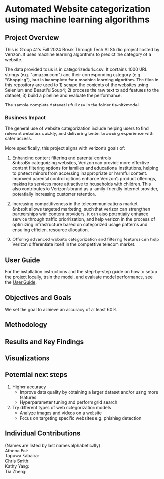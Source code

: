 # Automated Website categorization using machine learning algorithms
## Project Overview
This is Group 41's Fall 2024 Break Through Tech AI Studio project hosted by Verizon. It uses machine learning algorithms to predict the category of a website.

The data provided to us is in categorizedurls.csv. It contains 1000 URL strings (e.g. "amazon.com") and their corresponding category (e.g. "Shopping"), but is incomplete for a machine learning algorithm. The files in this repository are used to 1) scrape the contents of the websites using Selenium and BeautifulSoup4; 2) process the raw text to add features to the dataset; 3) build a pipeline and evaluate the performance.

The sample complete dataset is full.csv in the folder tia-nltkmodel. 

### Business Impact
The general use of website categorization include helping users to find relevant websites quickly, and delivering better browsing experience with safer access.

More specifically, this project aligns with verizon’s goals of:<br/>
1. Enhancing content filtering and parental controls<br/>
&nbspBy categorizing websites, Verizon can provide more effective content filtering options for families and educational institutions, helping to protect minors from accessing inappropriate or harmful content. Improved parental control options enhance Verizon’s product offerings, making its services more attractive to households with children. This also contributes to Verizon’s brand as a family-friendly internet provider, potentially increasing customer retention.

2. Increasing competitiveness in the telecommunications market<br/>
&nbspIt allows targeted marketing, such that verizon can strengthen partnerships with content providers. It can also potentially enhance service through traffic prioritization, and help verizon in the process of optimizing infrastructure based on categorized usage patterns and ensuring efficient resource allocation.

3. Offering advanced website categorization and filtering features can help Verizon differentiate itself in the competitive telecom market.

## User Guide
For the installation instructions and the step-by-step guide on how to setup the project locally, train the model, and evaluate model performance, see the [User Guide](UserGuide.md).

## Objectives and Goals
We set the goal to achieve an accuracy of at least 60%.

## Methodology


## Results and Key Findings


## Visualizations


## Potential next steps
1. Higher accuracy
    - Improve data quality by obtaining a larger dataset and/or using more features
    - Hyperparameter tuning and perform grid search
2. Try different types of web categorization models
    - Analyze images and videos on a website
    - Focus on targeting specific websites e.g. phishing detection

## Individual Contributions
(Names are listed by last names alphabetically)<br/>
Athena Bai:<br/>
Tapuwa Kabaira:<br/>
Chris Smith:<br/>
Kathy Yang:<br/>
Tia Zheng:<br/>



